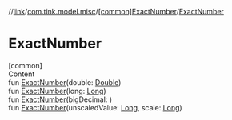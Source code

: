 //[link](../../index.md)/[com.tink.model.misc](../index.md)/[[common]ExactNumber](index.md)/[ExactNumber](-exact-number.md)



# ExactNumber  
[common]  
Content  
fun [ExactNumber](-exact-number.md)(double: [Double](https://kotlinlang.org/api/latest/jvm/stdlib/kotlin/-double/index.html))  
fun [ExactNumber](-exact-number.md)(long: [Long](https://kotlinlang.org/api/latest/jvm/stdlib/kotlin/-long/index.html))  
fun [ExactNumber](-exact-number.md)(bigDecimal: <ERROR CLASS>)  
fun [ExactNumber](-exact-number.md)(unscaledValue: [Long](https://kotlinlang.org/api/latest/jvm/stdlib/kotlin/-long/index.html), scale: [Long](https://kotlinlang.org/api/latest/jvm/stdlib/kotlin/-long/index.html))  



